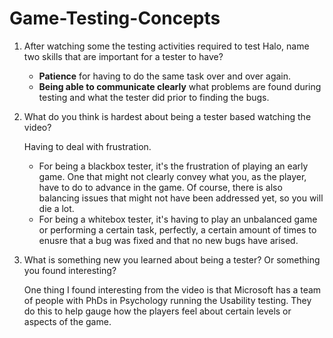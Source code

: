 # Game-Testing-Concepts

1. After watching some the testing activities required to test Halo, name two skills that are important for a tester to have?
    * __Patience__ for having to do the same task over and over again.
    * __Being able to communicate clearly__  what problems are found during testing and what the tester did prior to finding the bugs.

1. What do you think is hardest about being a tester based watching the video?
   
   Having to deal with frustration.
   * For being a blackbox tester, it's the frustration of playing an early game. One that might not clearly convey what you, as the player, have to do to advance in the game. Of course, there is also balancing issues that might not have been addressed yet, so you will die a lot.
   * For being a whitebox tester, it's having to play an unbalanced game or performing a certain task, perfectly, a certain amount of times to enusre that a bug was fixed and that no new bugs have arised.

1. What is something new you learned about being a tester? Or something you found interesting?
   
   One thing I found interesting from the video is that Microsoft has a team of people with PhDs in Psychology running the Usability testing. They do this to help gauge how the players feel about certain levels or aspects of the game.
